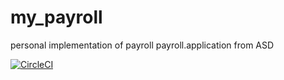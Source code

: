 # my_payroll
personal implementation of payroll payroll.application from ASD

[![CircleCI](https://circleci.com/gh/shiiyan/my_payroll.svg?style=svg)](https://circleci.com/gh/shiiyan/my_payroll)
